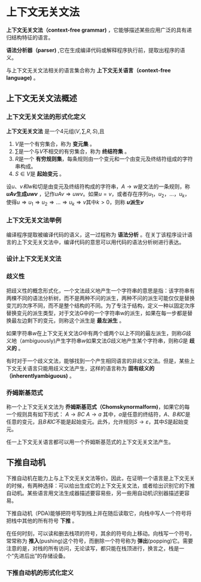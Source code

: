 # 上下文无关文法

**上下文无关文法（context-free grammar)** ，它能够描述某些应用广泛的具有递归结构特征的语言。

**语法分析器（parser)** ,它在生成编译代码或解释程序执行前，提取出程序的语义。

与上下文无关文法相关的语言集合称为 **上下文无关语言（context-free language)** 。

## 上下文无关文法概述

### 上下文无关文法的形式化定义

**上下文无关文法** 是一个4元组$(V,∑,R,S)$,且
1. $V$是一个有穷集合，称为 **变元集** 。
2. $∑$是一个与$V$不相交的有穷集合，称为 **终结符集** 。
3. $R$是一个 **有穷规则集**，每条规则由一个变元和一个由变元及终结符组成的字符串构成。
4. $S∈V$是 **起始变元** 。

设$u、v和w$和切是由变元及终结符构成的字符串，$A→w$是文法的一条规则，称 **$uAv$生成$uwv$** ，记作$uAv⇒uwv$。如果$u=v$，或者存在序列$u_1，u_2，...，u_k$，使得$u⇒u_1⇒u_2⇒...⇒u_k⇒v$其中$k>0$，则称 **$u$派生$v$**

### 上下文无关文法举例

编译程序提取被编译代码的语义，这一过程称为 **语法分析** 。在关丁该程序设计语言的上下文无关文法中，编译代码的意思可以用代码的语法分析树进行表达。

### 设计上下文无关文法

###  歧义性

把歧义性的概念形式化，一个文法歧义地产生一个字符串的意思是指：该字符串有两棵不同的语法分析树，而不是两种不问的派生，两种不问的派生可能仅仅是替换变兀的次序不同，而不是整个结构的不同。为了专注于结构，定义一种以固定次序替换变元的派生类型，对于文法G中的一个字符串w的派生，如果在每一步都是替换最左边剩下的变元，则称这个派生是 **最左派生** 。

如果字符串$w$在上下文无关文法$G$中有两个或两个以上不同的最左派生，则称$G$歧义地（ambiguously)产生字符串$w$如果文法$G$歧义地产生某个字符串，则称$G$是 **歧义的** 。

有时对于一个歧义文法，能够找到一个产生相同语言的非歧义文法。但是，某些上下文无关语言只能用歧义文法产生，这样的语言称为 **固有歧义的（inherentlyambiguous)** 。

### 乔姆斯基范式

称一个上下文无关文法为 **乔姆斯基范式（Chomskynormalform)**，如果它的每一个规则具有如下形式：
$A→BC$
$A→a$
其中，$a$是任意的终结符，$A、B和C$是任意的变元，且$B和C$不能是起始变元。此外，允许规则$S→ε$，其中$S$是起始变元。

任一上下文无关语言都可以用一个乔姆斯基范式的上下文无关文法产生。

## 下推自动机

下推自动机在能力上与上下文无关文法等价。因此，在证明一个语言是上下文无关的时候，有两种选择：可以给出生成它的上下文无关文法，或者给出识别它的下推自动机。某些语言用文法生成器描述要容易些，另一些用自动机识别器描述更容易。

下推自动机（PDA)能够把符号写到栈上并在随后读取它，向栈中写人一个符号将把栈中其他的所有符号 **下推** 。

在任何时刻，可以读和删去栈项的符号，其余的符号向上移动。向栈写一个符号，常常称为 **推入**(pushing)这个符号，而删除一个符号称为 **弹出**(popping)它。需要注意的是，对栈的所有访问，无论读写，都只能在栈顶进行，换言之，栈是一个“先进后出”的存储设备。

### 下推自动机的形式化定义
